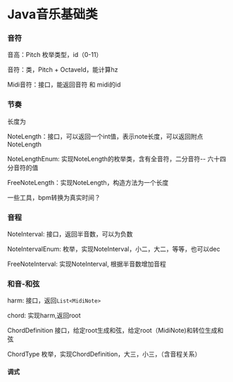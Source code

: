 # Java音乐基础类



### 音符

音高：Pitch 枚举类型，id（0-11）

音符：类，Pitch + OctaveId，能计算hz

Midi音符：接口，能返回音符 和 midi的id

### 节奏

长度为

NoteLength：接口，可以返回一个int值，表示note长度，可以返回附点NoteLength

NoteLengthEnum: 实现NoteLength的枚举类，含有全音符，二分音符-- 六十四分音符的值

FreeNoteLength：实现NoteLength，构造方法为一个长度

一些工具，bpm转换为真实时间？

### 音程

NoteInterval: 接口，返回半音数，可以为负数

NoteIntervalEnum: 枚举，实现NoteInterval，小二，大二，等等，也可以dec

FreeNoteInterval: 实现NoteInterval, 根据半音数增加音程

### 和音-和弦

harm: 接口，返回`List<MidiNote>`

chord: 实现harm,返回root

ChordDefinition 接口，给定root生成和弦，给定root（MidiNote)和转位生成和弦

ChordType 枚举，实现ChordDefinition，大三，小三，（含音程关系）

#### 调式





